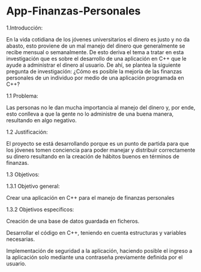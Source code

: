 # App-Finanzas-Personales

1.Introducción:  

En la vida cotidiana de los jóvenes universitarios el dinero es justo y no da abasto, esto proviene de un mal manejo del dinero que generalmente se recibe mensual o semanalmente. De esto deriva el tema a tratar en esta investigación que es sobre el desarrollo de una aplicación en C++ que le ayude a administrar el dinero al usuario. De ahí, se plantea la siguiente pregunta de investigación: ¿Cómo es posible la mejoría de las finanzas personales de un individuo por medio de una aplicación programada en C++? 

1.1 Problema:  

Las personas no le dan mucha importancia al manejo del dinero y, por ende, esto conlleva a que la gente no lo administre de una buena manera, resultando en algo negativo. 

1.2 Justificación: 

El proyecto se está desarrollando porque es un punto de partida para que los jóvenes tomen conciencia para poder manejar y distribuir correctamente su dinero resultando en la creación de hábitos buenos en términos de finanzas. 

1.3 Objetivos: 

1.3.1 Objetivo general: 

Crear una aplicación en C++ para el manejo de finanzas personales 

1.3.2 Objetivos específicos: 

Creación de una base de datos guardada en ficheros. 

Desarrollar el código en C++, teniendo en cuenta estructuras y variables necesarias. 

Implementación de seguridad a la aplicación, haciendo posible el ingreso a la aplicación solo mediante una contraseña previamente definida por el usuario. 
